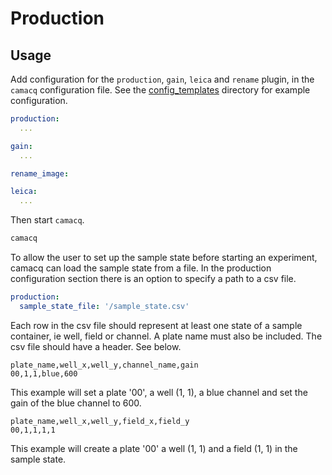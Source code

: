 # Production

## Usage

Add configuration for the `production`, `gain`, `leica` and `rename` plugin, in the `camacq` configuration file.
See the [config_templates](../../config_templates/) directory for example configuration.

```yaml
production:
  ...

gain:
  ...

rename_image:

leica:
  ...
```

Then start `camacq`.

```sh
camacq
```

To allow the user to set up the sample state before starting an
experiment, camacq can load the sample state from a file. In the production
configuration section there is an option to specify a path to a csv
file.

```yaml
production:
  sample_state_file: '/sample_state.csv'
```

Each row in the csv file should represent at least one state of a sample container,
ie well, field or channel. A plate name must also be included. The csv file should have a
header. See below.

```csv
plate_name,well_x,well_y,channel_name,gain
00,1,1,blue,600
```

This example will set a plate '00', a well (1, 1), a blue channel
and set the gain of the blue channel to 600.

```csv
plate_name,well_x,well_y,field_x,field_y
00,1,1,1,1
```

This example will create a plate '00' a well (1, 1) and a field (1, 1)
in the sample state.
